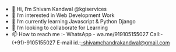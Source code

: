 - 👋 Hi, I’m Shivam Kandwal @kgiservices
- 👀 I’m interested in Web Development Work
- 🌱 I’m currently learning Javascript & Python Django
- 💞️ I’m looking to collaborate for Learning
- 📫 How to reach me :- WhatsApp - wa.me/919105155027 Call:- (+91)-9105155027 E-mail id.:-shivamchandrakandwal@gmail.com

<!---
Shivam Kandwal/kgiservices is a ✨ special ✨ repository because its `README.md` (this file) appears on your GitHub profile.
You can click the Preview link to take a look at your changes.
--->
